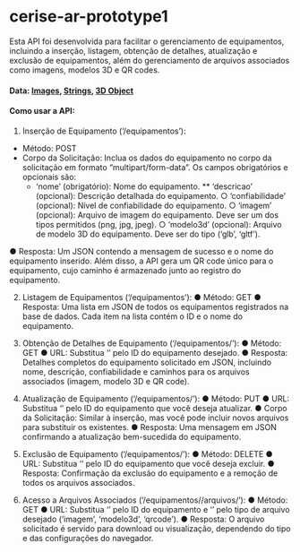 # cerise-ar-prototype1

Esta API foi desenvolvida para facilitar o gerenciamento de equipamentos, incluindo a
inserção, listagem, obtenção de detalhes, atualização e exclusão de equipamentos, além do
gerenciamento de arquivos associados como imagens, modelos 3D e QR codes.

#### Data: [Images](https://drive.google.com/drive/folders/1RI561DtfMuxoE9ARRBbnHiNUJ4s0cxti?usp=sharing), [Strings](https://drive.google.com/drive/folders/1RI561DtfMuxoE9ARRBbnHiNUJ4s0cxti?usp=sharing), [3D Object](https://drive.google.com/drive/folders/1egfNI7pnUejouX9hE1qF6VAvNgENSjxh?usp=sharing)

#### Como usar a API:
1. Inserção de Equipamento (‘/equipamentos’):
* Método: POST
* Corpo da Solicitação: Inclua os dados do equipamento no corpo da solicitação
em formato “multipart/form-data”. Os campos obrigatórios e opcionais são:
  * ‘nome’ (obrigatório): Nome do equipamento.
** ‘descricao’ (opcional): Descrição detalhada do equipamento.
  ○ ‘confiabilidade’ (opcional): Nível de confiabilidade do equipamento.
  ○ ‘imagem’ (opcional): Arquivo de imagem do equipamento. Deve ser um
dos tipos permitidos (png, jpg, jpeg).
  ○ ‘modelo3d’ (opcional): Arquivo de modelo 3D do equipamento. Deve ser
do tipo (‘glb’, ‘gltf’).

● Resposta: Um JSON contendo a mensagem de sucesso e o nome do
equipamento inserido. Além disso, a API gera um QR code único para o
equipamento, cujo caminho é armazenado junto ao registro do equipamento.

2. Listagem de Equipamentos (‘/equipamentos’):
● Método: GET
● Resposta: Uma lista em JSON de todos os equipamentos registrados na base
de dados. Cada item na lista contém o ID e o nome do equipamento.

3. Obtenção de Detalhes de Equipamento (‘/equipamentos/<id>’):
● Método: GET
● URL: Substitua ‘<id>’ pelo ID do equipamento desejado.
● Resposta: Detalhes completos do equipamento solicitado em JSON, incluindo
nome, descrição, confiabilidade e caminhos para os arquivos associados
(imagem, modelo 3D e QR code).

4. Atualização de Equipamento (‘/equipamentos/<id>’):
● Método: PUT
● URL: Substitua ‘<id>’ pelo ID do equipamento que você deseja atualizar.
● Corpo da Solicitação: Similar à inserção, mas você pode incluir novos arquivos
para substituir os existentes.
● Resposta: Uma mensagem em JSON confirmando a atualização bem-sucedida
do equipamento.

5. Exclusão de Equipamento (‘/equipamentos/<id>’):
● Método: DELETE
● URL: Substitua ‘<id>’ pelo ID do equipamento que você deseja excluir.
● Resposta: Confirmação da exclusão do equipamento e a remoção de todos os
arquivos associados.

6. Acesso a Arquivos Associados (‘/equipamentos/<id>/arquivos/<tipo>’):
● Método: GET
● URL: Substitua ‘<id>’ pelo ID do equipamento e ‘<tipo>’ pelo tipo de arquivo
desejado (‘imagem’, ‘modelo3d’, ‘qrcode’).
● Resposta: O arquivo solicitado é servido para download ou visualização,
dependendo do tipo e das configurações do navegador.

